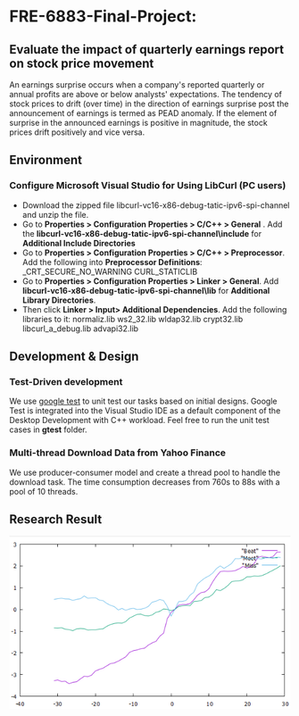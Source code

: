 # FRE-6883-Final-Project: 
## Evaluate the impact of quarterly earnings report on stock price movement
An earnings surprise occurs when a company's reported quarterly or annual profits are above or below analysts' expectations. The tendency of stock prices to drift (over time) in the direction of earnings surprise post the announcement of earnings is termed as PEAD anomaly. If the element of surprise in the announced earnings is positive in magnitude, the stock prices drift positively and vice versa.

## Environment 
### Configure Microsoft Visual Studio for Using LibCurl (PC users)
- Download the zipped file libcurl-vc16-x86-debug-tatic-ipv6-spi-channel and unzip the file.
- Go to **Properties > Configuration Properties > C/C++ > General** . Add the **libcurl-vc16-x86-debug-tatic-ipv6-spi-channel\include** for **Additional Include Directories**
- Go to **Properties > Configuration Properties > C/C++ > Preprocessor**. Add the
following into **Preprocessor Definitions**:
    _CRT_SECURE_NO_WARNING
    CURL_STATICLIB
- Go to **Properties > Configuration Properties > Linker > General**. Add **libcurl-vc16-x86-debug-tatic-ipv6-spi-channel\lib** for **Additional Library
Directories**.
- Then click **Linker > Input> Additional Dependencies**. Add the following libraries to it:
normaliz.lib
ws2_32.lib
wldap32.lib
crypt32.lib
libcurl_a_debug.lib
advapi32.lib



## Development & Design
### Test-Driven development
We use [google test](https://github.com/google/googletest) to unit test our tasks based on initial designs. Google Test is integrated into the Visual Studio IDE as a default component of the Desktop Development with C++ workload. Feel free to run the unit test cases in **gtest** folder.

### Multi-thread Download Data from Yahoo Finance
We use producer-consumer model and create a thread pool to handle the download task. The time consumption decreases from 760s to 88s with a pool of 10 threads. 


## Research Result
![result](result.png)